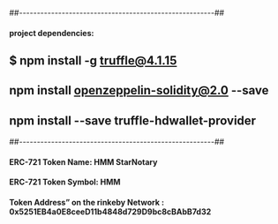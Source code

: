 ##-------------------------------------------------------##
#### project dependencies:
## $ npm install -g truffle@4.1.15
## npm install openzeppelin-solidity@2.0 --save
## npm install --save truffle-hdwallet-provider
##-------------------------------------------------------##
#### ERC-721 Token Name: HMM StarNotary
#### ERC-721 Token Symbol: HMM
#### Token Address” on the rinkeby Network : 0x5251EB4a0E8ceeD11b4848d729D9bc8cBAbB7d32	
